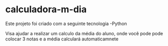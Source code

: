 # calculadora-m-dia
Este projeto foi criado com a seguinte tecnologia
-Python

Visa ajudar a realizar um calculo da média do aluno, onde você pode pode colocar 3 notas e a média calculará automaticamnete
